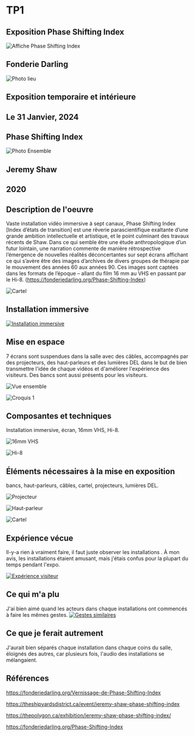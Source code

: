 # TP1
## Exposition Phase Shifting Index

![Affiche Phase Shifting Index](medias/photo_expo.jpg)

## Fonderie Darling
![Photo lieu](medias/photo_lieu.jpg)
## Exposition temporaire et intérieure
## Le 31 Janvier, 2024
## Phase Shifting Index

![Photo Ensemble](medias/photo_expo.jpg)
## Jeremy Shaw
## 2020
## Description de l'oeuvre
Vaste installation vidéo immersive à sept canaux, Phase Shifting Index [Index d’états de transition] est une rêverie parascientifique exaltante d’une grande ambition intellectuelle et artistique, et le point culminant des travaux récents de Shaw. Dans ce qui semble être une étude anthropologique d’un futur lointain, une narration commente de manière rétrospective l’émergence de nouvelles réalités déconcertantes sur sept écrans affichant ce qui s’avère être des images d’archives de divers groupes de thérapie par le mouvement des années 60 aux années 90. Ces images sont captées dans les formats de l’époque – allant du film 16 mm au VHS en passant par le Hi-8. (https://fonderiedarling.org/Phase-Shifting-Index)

![Cartel](medias/photo_cartel.jpg)
## Installation immersive

[![Installation immersive](http://img.youtube.com/vi/ffSCU7o815o/0.jpg)](http://www.youtube.com/watch?v=ffSCU7o815o)
## Mise en espace
7 écrans sont suspendues dans la salle avec des câbles, accompagnés par des projecteurs, des haut-parleurs et des lumières DEL dans le but de bien transmettre l'idée de chaque vidéos et d'améliorer l'expérience des visiteurs. Des bancs sont aussi présents pour les visiteurs. 

![Vue ensemble](medias/photo_expo.jpg)

![Croquis 1](medias/photo_croquis.jpg)
## Composantes et techniques
Installation immersive, écran, 16mm VHS, Hi-8.

![16mm VHS](medias/photo_vhs.jpg)

![Hi-8](medias/photo_hi_8.jpg)
## Éléments nécessaires à la mise en exposition
bancs, haut-parleurs, câbles, cartel, projecteurs, lumières DEL.

![Projecteur](medias/photo_projecteur.jpg)

![Haut-parleur](medias/photo_haut_parleurs.jpg)

![Cartel](medias/photo_exemple_cartels.jpg)
## Expérience vécue
Il-y-a rien à vraiment faire, il faut juste observer les installations . À mon avis, les installations étaient amusant, mais j'étais confus pour la plupart du temps pendant l'expo.

[![Expérience visiteur](http://img.youtube.com/vi/AsykOM2vb28/0.jpg)](http://www.youtube.com/watch?v=AsykOM2vb28)
## Ce qui m'a plu
J'ai bien aimé quand les acteurs dans chaque installations ont commencés à faire les mêmes gestes.
[![Gestes similaires](http://img.youtube.com/vi/UxgAjFImIAQ/0.jpg)](http://www.youtube.com/watch?v=UxgAjFImIAQ)

## Ce que je ferait autrement
J'aurait bien séparés chaque installation dans chaque coins du salle, éloignés des autres, car plusieurs fois, l'audio des installations se mélangaient.

## Références
https://fonderiedarling.org/Vernissage-de-Phase-Shifting-Index

https://theshipyardsdistrict.ca/event/jeremy-shaw-phase-shifting-index

https://thepolygon.ca/exhibition/jeremy-shaw-phase-shifting-index/

https://fonderiedarling.org/Phase-Shifting-Index
